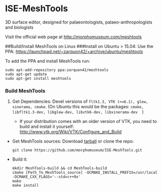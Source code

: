 # ISE-MeshTools
3D surface editor, designed for palaeontologists, palaeo-anthropologists and biologists

Visit the official web page at http://morphomuseum.com/meshtools


##Build/Install MeshTools on Linux
###Install on Ubuntu > 15.04:
Use the PPA: https://launchpad.net/~zarquon42/+archive/ubuntu/meshtools
    
To add the PPA and install MeshTools run:

    
    sudo apt-add-repository ppa:zarquon42/meshtools
    sudo apt-get update
    sudo apt-get install meshtools
    
    
### Build MeshTools

1. Get Dependencies: Devel versions of ```fltk1.3, VTK (>=6.1), glew, xinerama, cmake```. (On Ubuntu this would be the packages:   ```cmake, libfltk1.3-dev, libglew-dev, libvtk6-dev, libxinerama-dev  ```)


      * If your distribution comes with an older version of VTK, you need to build and install it yourself: http://www.vtk.org/Wiki/VTK/Configure_and_Build
* Get MeshTools sources: Download [tarball](https://github.com/morphomuseum/ISE-MeshTools/archive/master.zip) or clone the repo:
  
  ```git clone https://github.com/morphomuseum/ISE-MeshTools.git```
* Build it:
 
  ```
  mkdir MeshTools-build && cd MeshTools-build
  cmake [Path_To_MeshTools_source] -DCMAKE_INSTALL_PREFIX=/usr/local -DCMAKE_CXX_FLAGS='--std=c++0x'
  make 
  make install
   ```


    
